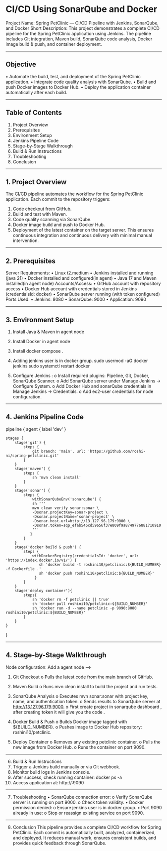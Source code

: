 # CI/CD Using SonarQube and Docker 
Project Name: Spring PetClinic — CI/CD Pipeline with Jenkins, SonarQube, and Docker
Short Description:
This project demonstrates a complete CI/CD pipeline for the Spring PetClinic application using Jenkins. The pipeline includes Git integration, Maven build, SonarQube code analysis, Docker image build & push, and container deployment.
________________________________________
## Objective
•	Automate the build, test, and deployment of the Spring PetClinic application.
•	Integrate code quality analysis with SonarQube.
•	Build and push Docker images to Docker Hub.
•	Deploy the application container automatically after each build.
________________________________________
## Table of Contents
1.	Project Overview
2.	Prerequisites
3.	Environment Setup
4.	Jenkins Pipeline Code
5.	Stage-by-Stage Walkthrough
6.	Build & Run Instructions
7.	Troubleshooting
8.	Conclusion
________________________________________
## 1. Project Overview
The CI/CD pipeline automates the workflow for the Spring PetClinic application. Each commit to the repository triggers:
1.	Code checkout from GitHub.
2.	Build and test with Maven.
3.	Code quality scanning via SonarQube.
4.	Docker image build and push to Docker Hub.
5.	Deployment of the latest container on the target server.
This ensures continuous integration and continuous delivery with minimal manual intervention.
________________________________________
## 2. Prerequisites
Server Requirements:
•	Linux t2.medium
•	Jenkins installed and running (java 21)
•	Docker installed and configured(in agent)
•	Java 17 and Maven installed(in agent node)
Accounts/Access:
•	GitHub account with repository access
•	Docker Hub account with credentials stored in Jenkins (credentialsId: docker)
•	SonarQube server running (with token configured)
Ports Used:
•	Jenkins: 8080
•	SonarQube: 9000
•	Application: 9090
________________________________________
## 3. Environment Setup
1.	Install Java & Maven in agent node
2.	Install Docker in agent node
3.	Install docker compose .
4.	Adding jenkins user is in docker group.
sudo usermod -aG docker jenkins
sudo systemctl restart docker

3.	Configure Jenkins :
o	Install required plugins: Pipeline, Git, Docker, SonarQube Scanner.
o	Add SonarQube server under Manage Jenkins → Configure System.
o	Add Docker Hub and sonarQube credentials in Manage Jenkins → Credentials.
o	Add ec2-user credentials for node configuration.
________________________________________
## 4. Jenkins Pipeline Code
pipeline {
    agent {
        label 'dev'
    }

    stages {
        stage('git') {
            steps {
                git branch: 'main', url: 'https://github.com/roshi-ni/spring-petclinic.git'
            }
        }
        stage('maven') {
            steps {
                sh 'mvn clean install'
            }
        }
        stage('sonar') {
            steps {
                withSonarQubeEnv('sonarqube') {
                sh ''' 
                mvn clean verify sonar:sonar \
                -Dsonar.projectKey=sonar-project \
                -Dsonar.projectName='sonar-project' \
                -Dsonar.host.url=http://13.127.96.179:9000 \
                -Dsonar.token=sqp_efab546cd59656f37e809f9a8749776881710910
                '''
               }
            }
        }
        stage('docker build & push') {
            steps {
                withDockerRegistry(credentialsId: 'docker', url: 'https://index.docker.io/v1/') {
                   sh 'docker build -t roshini10/petclinic:${BUILD_NUMBER} -f Dockerfile .'
                   sh 'docker push roshini10/petclinic:${BUILD_NUMBER}'
                 }
            }
        }
        stage('deploy container'){
            steps{
                sh 'docker rm -f petclinic || true'
                sh 'docker pull roshini10/petclinic:${BUILD_NUMBER}'
                sh 'docker run -d --name petclinic -p 9090:8080 roshini10/petclinic:${BUILD_NUMBER}'
            }
        }
    }
}
________________________________________
## 4.	Stage-by-Stage Walkthrough
Node configuration:
Add a agent node -->

1.	Git Checkout
o	Pulls the latest code from the main branch of GitHub.

2.	Maven Build
o	Runs mvn clean install to build the project and run tests.


3.	SonarQube Analysis
o	Executes mvn sonar:sonar with project key, name, and authentication token.
o	Sends results to SonarQube server at http://13.127.96.179:9000.
o	First create project in sonarqube dashboard , after creating token it will give you the code .












4.	Docker Build & Push
o	Builds Docker image tagged with ${BUILD_NUMBER}.
o	Pushes image to Docker Hub repository: roshini10/petclinic.






5.	Deploy Container
o	Removes any existing petclinic container.
o	Pulls the new image from Docker Hub.
o	Runs the container on port 9090.

________________________________________
6. Build & Run Instructions
1.	Trigger a Jenkins build manually or via Git webhook.
2.	Monitor build logs in Jenkins console.
3.	After success, check running container: docker ps -a
4.	Access application at:
http://<server-public-ip>:9090

________________________________________
7. Troubleshooting
•	SonarQube connection error:
o	Verify SonarQube server is running on port 9000.
o	Check token validity.
•	Docker permission denied:
o	Ensure jenkins user is in docker group.
•	Port 9090 already in use:
o	Stop or reassign existing service on port 9090.
________________________________________
8. Conclusion
This pipeline provides a complete CI/CD workflow for Spring PetClinic. Each commit is automatically built, analyzed, containerized, and deployed. It reduces manual work, ensures consistent builds, and provides quick feedback through SonarQube.



